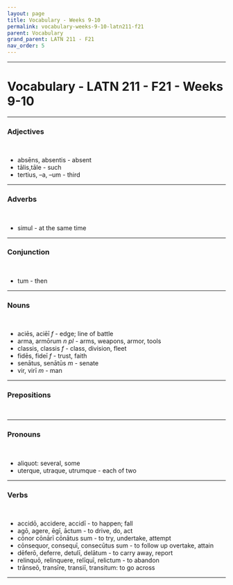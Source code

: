 ```yaml
---
layout: page
title: Vocabulary - Weeks 9-10
permalink: vocabulary-weeks-9-10-latn211-f21
parent: Vocabulary
grand_parent: LATN 211 - F21
nav_order: 5
---
```

***

# Vocabulary - LATN 211 - F21 - Weeks 9-10

***
### Adjectives
&nbsp;
- absēns, absentis - absent
- tālis,tāle - such
- tertius, –a, –um - third

***
### Adverbs
&nbsp;
- simul - at the same time

***
### Conjunction
&nbsp;
- tum - then

***
### Nouns
&nbsp;
- aciēs, aciēī *f* - edge; line of battle
- arma, armōrum *n pl* - arms, weapons, armor,
tools
- classis, classis *f* - class, division, fleet
- fidēs, fideī *f* - trust, faith
- senātus, senātūs *m* - senate
- vir, virī *m* - man

***
### Prepositions
&nbsp;

***
### Pronouns
&nbsp;
- aliquot: several, some
- uterque, utraque, utrumque - each of two

***
### Verbs
&nbsp;
- accidō, accidere, accidī - to happen; fall
- agō, agere, ēgī, āctum - to drive, do, act
- cōnor cōnārī cōnātus sum - to try, undertake,
attempt
- cōnsequor, consequī, consecūtus sum - to follow up
overtake, attain
- dēferō, deferre, detulī, delātum - to carry away,
report
- relinquō, relinquere, relīquī, relictum - to abandon
- trānseō, transīre, transiī, transitum: to go across

***
